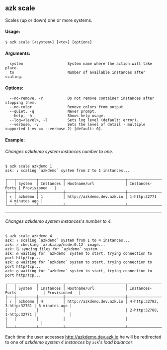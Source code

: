 ## azk scale

  Scales (up or down) one or more systems.

#### Usage:

    $ azk scale [<system>] [<to>] [options]

#### Arguments:

```
  system                    System name where the action will take place.
  to                        Number of available instances after scaling.
```

#### Options:

```
  --no-remove, -r           Do not remove container instances after stopping them.
  --no-color                Remove colors from output
  --quiet, -q               Never prompt.
  --help, -h                Shows help usage.
  --log=<level>, -l         Sets log level (default: error).
  --verbose, -v             Sets the level of detail - multiple supported (-vv == --verbose 2) [default: 0].
```

#### Example:

###### Changes azkdemo system instances number to one.

```
$ azk scale azkdemo 1
azk: ↓ scaling `azkdemo` system from 2 to 1 instances...

┌───┬─────────┬───────────┬───────────────────────────┬─────────────────┬───────────────┐
│   │ System  │ Instances │ Hostname/url              │ Instances-Ports │ Provisioned   │
├───┼─────────┼───────────┼───────────────────────────┼─────────────────┼───────────────┤
│ ↑ │ azkdemo │ 1         │ http://azkdemo.dev.azk.io │ 1-http:32771    │ 4 minutes ago │
└───┴─────────┴───────────┴───────────────────────────┴─────────────────┴───────────────┘
```

--------------

###### Changes azkdemo system instances's number to 4.

```
$ azk scale azkdemo 4
azk: ↑ scaling `azkdemo` system from 1 to 4 instances...
azk: ✓ checking `azukiapp/node:0.12` image...
azk: ⎘ syncing files for `azkdemo` system...
azk: ◴ waiting for `azkdemo` system to start, trying connection to port http/tcp...
azk: ◴ waiting for `azkdemo` system to start, trying connection to port http/tcp...
azk: ◴ waiting for `azkdemo` system to start, trying connection to port http/tcp...

┌───┬─────────┬───────────┬───────────────────────────┬────────────────────────────┬───────────────┐
│   │ System  │ Instances │ Hostname/url              │ Instances-Ports            │ Provisioned   │
├───┼─────────┼───────────┼───────────────────────────┼────────────────────────────┼───────────────┤
│ ↑ │ azkdemo │ 4         │ http://azkdemo.dev.azk.io │ 4-http:32782, 3-http:32781 │ 6 minutes ago │
│   │         │           │                           │ 2-http:32780, 1-http:32771 │               │
│   │         │           │                           │                            │               │
└───┴─────────┴───────────┴───────────────────────────┴────────────────────────────┴───────────────┘
```

Each time the user accesses http://azkdemo.dev.azk.io he will be redirected to one of _azkdemo system 4 instances_ by `azk`'s _load balancer_.
